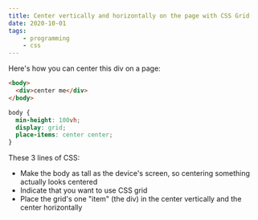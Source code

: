 ```yaml
---
title: Center vertically and horizontally on the page with CSS Grid
date: 2020-10-01
tags:
    - programming
    - css
---
```

Here's how you can center this div on a page:

```html
<body>
  <div>center me</div>
</body>
```

```css
body {
  min-height: 100vh;
  display: grid;
  place-items: center center;
}
```

These 3 lines of CSS:
- Make the body as tall as the device's screen, so centering something actually looks centered
- Indicate that you want to use CSS grid
- Place the grid's one "item" (the div) in the center vertically and the center horizontally
